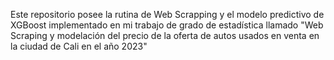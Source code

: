 Este repositorio posee la rutina de Web Scrapping y el modelo predictivo de XGBoost implementado en mi trabajo de grado de estadística llamado "Web Scraping y modelación del precio 
de la oferta de autos usados en venta en la ciudad de Cali en el año 2023"
